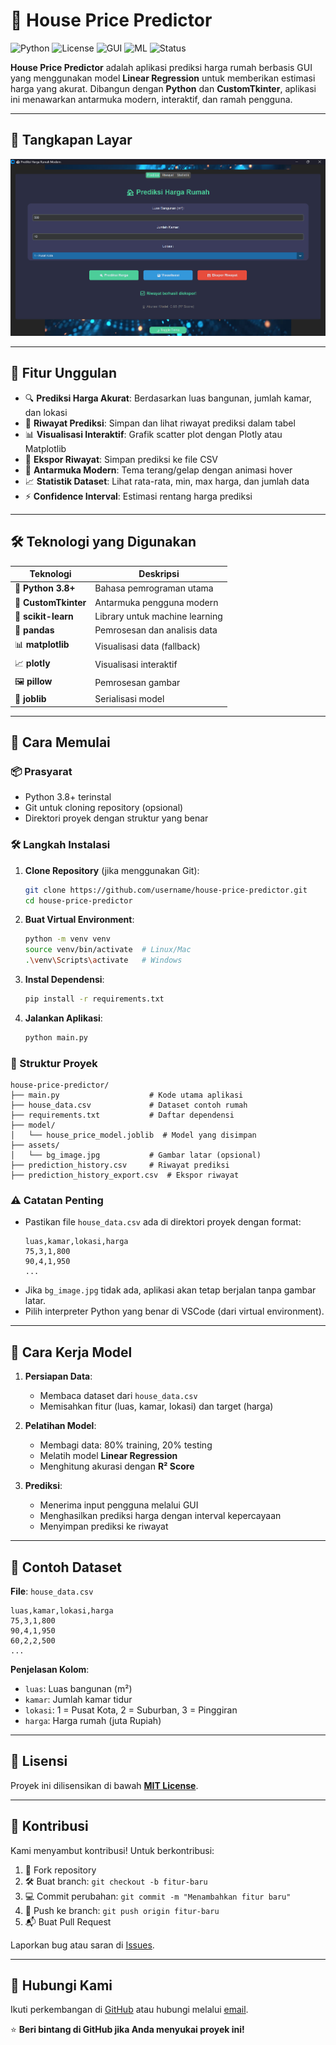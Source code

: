 # 🏡 House Price Predictor

![Python](https://img.shields.io/badge/Python-3.8+-3776AB?logo=python&style=flat-square) ![License](https://img.shields.io/badge/License-MIT-2ECC71?style=flat-square) ![GUI](https://img.shields.io/badge/GUI-CustomTkinter-9B59B6?style=flat-square) ![ML](https://img.shields.io/badge/Machine%20Learning-Linear%20Regression-F39C12?style=flat-square) ![Status](https://img.shields.io/badge/Status-Active-27AE60?style=flat-square)

**House Price Predictor** adalah aplikasi prediksi harga rumah berbasis GUI yang menggunakan model **Linear Regression** untuk memberikan estimasi harga yang akurat. Dibangun dengan **Python** dan **CustomTkinter**, aplikasi ini menawarkan antarmuka modern, interaktif, dan ramah pengguna.

---

## 📸 Tangkapan Layar
![Aplikasi House Price Predictor](/assets/screenshot.png)

---

## 🌟 Fitur Unggulan
- 🔍 **Prediksi Harga Akurat**: Berdasarkan luas bangunan, jumlah kamar, dan lokasi
- 📜 **Riwayat Prediksi**: Simpan dan lihat riwayat prediksi dalam tabel
- 📊 **Visualisasi Interaktif**: Grafik scatter plot dengan Plotly atau Matplotlib
- 💾 **Ekspor Riwayat**: Simpan prediksi ke file CSV
- 🎨 **Antarmuka Modern**: Tema terang/gelap dengan animasi hover
- 📈 **Statistik Dataset**: Lihat rata-rata, min, max harga, dan jumlah data
- ⚡ **Confidence Interval**: Estimasi rentang harga prediksi

---

## 🛠️ Teknologi yang Digunakan
| Teknologi        | Deskripsi                       |
|-------------------|---------------------------------|
| 🐍 **Python 3.8+** | Bahasa pemrograman utama        |
| 🎨 **CustomTkinter** | Antarmuka pengguna modern      |
| 🤖 **scikit-learn** | Library untuk machine learning  |
| 📅 **pandas**      | Pemrosesan dan analisis data    |
| 📊 **matplotlib**  | Visualisasi data (fallback)     |
| 📈 **plotly**      | Visualisasi interaktif          |
| 🖼️ **pillow**      | Pemrosesan gambar               |
| 💾 **joblib**      | Serialisasi model               |

---

## 🚀 Cara Memulai
### 📦 Prasyarat
- Python 3.8+ terinstal
- Git untuk cloning repository (opsional)
- Direktori proyek dengan struktur yang benar

### 🛠️ Langkah Instalasi
1. **Clone Repository** (jika menggunakan Git):
   ```bash
   git clone https://github.com/username/house-price-predictor.git
   cd house-price-predictor
   ```

2. **Buat Virtual Environment**:
   ```bash
   python -m venv venv
   source venv/bin/activate  # Linux/Mac
   .\venv\Scripts\activate   # Windows
   ```

3. **Instal Dependensi**:
   ```bash
   pip install -r requirements.txt
   ```

4. **Jalankan Aplikasi**:
   ```bash
   python main.py
   ```

### 📂 Struktur Proyek
```
house-price-predictor/
├── main.py                    # Kode utama aplikasi
├── house_data.csv             # Dataset contoh rumah
├── requirements.txt           # Daftar dependensi
├── model/
│   └── house_price_model.joblib  # Model yang disimpan
├── assets/
│   └── bg_image.jpg           # Gambar latar (opsional)
├── prediction_history.csv     # Riwayat prediksi
├── prediction_history_export.csv  # Ekspor riwayat
```

### ⚠️ Catatan Penting
- Pastikan file `house_data.csv` ada di direktori proyek dengan format:
  ```csv
  luas,kamar,lokasi,harga
  75,3,1,800
  90,4,1,950
  ...
  ```
- Jika `bg_image.jpg` tidak ada, aplikasi akan tetap berjalan tanpa gambar latar.
- Pilih interpreter Python yang benar di VSCode (dari virtual environment).

---

## 🤖 Cara Kerja Model
1. **Persiapan Data**:
   - Membaca dataset dari `house_data.csv`
   - Memisahkan fitur (luas, kamar, lokasi) dan target (harga)

2. **Pelatihan Model**:
   - Membagi data: 80% training, 20% testing
   - Melatih model **Linear Regression**
   - Menghitung akurasi dengan **R² Score**

3. **Prediksi**:
   - Menerima input pengguna melalui GUI
   - Menghasilkan prediksi harga dengan interval kepercayaan
   - Menyimpan prediksi ke riwayat

---

## 📝 Contoh Dataset
**File**: `house_data.csv`
```csv
luas,kamar,lokasi,harga
75,3,1,800
90,4,1,950
60,2,2,500
...
```

**Penjelasan Kolom**:
- `luas`: Luas bangunan (m²)
- `kamar`: Jumlah kamar tidur
- `lokasi`: 1 = Pusat Kota, 2 = Suburban, 3 = Pinggiran
- `harga`: Harga rumah (juta Rupiah)

---

## 📜 Lisensi
Proyek ini dilisensikan di bawah **[MIT License](LICENSE)**.

---

## 🌈 Kontribusi
Kami menyambut kontribusi! Untuk berkontribusi:
1. 🍴 Fork repository
2. 🛠️ Buat branch: `git checkout -b fitur-baru`
3. 💻 Commit perubahan: `git commit -m "Menambahkan fitur baru"`
4. 🚀 Push ke branch: `git push origin fitur-baru`
5. 📬 Buat Pull Request

Laporkan bug atau saran di [Issues](https://github.com/username/house-price-predictor/issues).

---

## 📢 Hubungi Kami
Ikuti perkembangan di [GitHub](https://github.com/username/house-price-predictor) atau hubungi melalui [email](mailto:zonatan.sh03@gmail.com).

⭐ **Beri bintang di GitHub jika Anda menyukai proyek ini!**